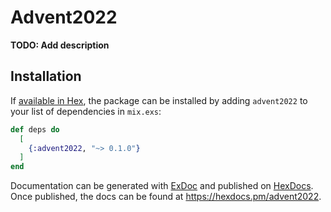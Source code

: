 # Advent2022

**TODO: Add description**

## Installation

If [available in Hex](https://hex.pm/docs/publish), the package can be installed
by adding `advent2022` to your list of dependencies in `mix.exs`:

```elixir
def deps do
  [
    {:advent2022, "~> 0.1.0"}
  ]
end
```

Documentation can be generated with [ExDoc](https://github.com/elixir-lang/ex_doc)
and published on [HexDocs](https://hexdocs.pm). Once published, the docs can
be found at <https://hexdocs.pm/advent2022>.

